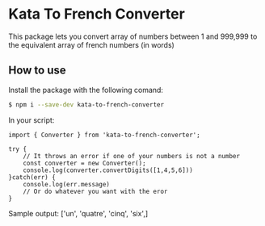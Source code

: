 # Kata To French Converter

This package lets you convert array of numbers between 1 and 999,999 to the equivalent array of french numbers (in words)

## How to use

Install the package with the following comand:

```bash
$ npm i --save-dev kata-to-french-converter
```

In your script:

```
import { Converter } from 'kata-to-french-converter';

try {
    // It throws an error if one of your numbers is not a number
    const converter = new Converter();
    console.log(converter.convertDigits([1,4,5,6]))
}catch(err) {
    console.log(err.message)
    // Or do whatever you want with the eror
}
```

Sample output: ['un', 'quatre', 'cinq', 'six',]
